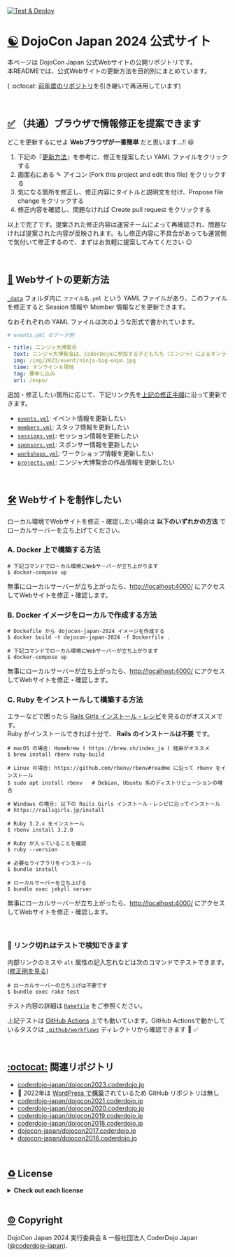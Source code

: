[![Test & Deploy](https://github.com/coderdojo-japan/dojocon2024.coderdojo.jp/workflows/Test%20&%20Deploy/badge.svg)](https://github.com/coderdojo-japan/dojocon2024.coderdojo.jp/actions?query=workflow%3A%22Test+%26+Deploy%22)

# [:yin_yang:](#readme) DojoCon Japan 2024 公式サイト

本ページは DojoCon Japan 公式Webサイトの公開リポジトリです。   
本READMEでは、公式Webサイトの更新方法を目的別にまとめています。   

( :octocat: [前年度のリポジトリ](#references)を引き継いで再活用しています)

<br>

<div id='how-to'></div>

## [:white_check_mark:](#how-to) （共通）ブラウザで情報修正を提案できます

どこを更新するにせよ **Webブラウザが一番簡単** だと思います...!! 😆

1. 下記の『[更新方法](#memo-webサイトの更新方法)』を参考に、修正を提案したい YAML ファイルをクリックする
2. 画面右にある ✎ アイコン (Fork this project and edit this file) をクリックする
3. 気になる箇所を修正し、修正内容にタイトルと説明文を付け、Propose file change をクリックする
4. 修正内容を確認し、問題なければ Create pull request をクリックする

以上で完了です。提案された修正内容は運営チームによって再確認され、問題なければ提案された内容が反映されます。もし修正内容に不具合があっても運営側で気付いて修正するので、まずはお気軽に提案してみてください :wink:

<br>

<div id='how-to-develop'></div>

## [:memo:](#how-to-update) Webサイトの更新方法

[`_data`](https://github.com/coderdojo-japan/dojocon2024.coderdojo.jp/tree/main/_data) フォルダ内に `ファイル名.yml` という YAML ファイルがあり、このファイルを修正すると Session 情報や Member 情報などを更新できます。

なおそれぞれの YAML ファイルは次のような形式で書かれています。

```yml
# events.yml のデータ例

- title: ニンジャ大博覧会
  text: ニンジャ大博覧会は、CoderDojoに参加する子どもたち（ニンジャ）によるオンラインと現地の2箇所で開催する作品展示会です。プログラミング作品はもちろん、マインクラフト作品もOK。ぜひみんなの作品を見せてください、楽しみにまってます！
  img: /img/2023/event/ninja-big-expo.jpg
  time: オンライン＆現地
  tag: 要申し込み
  url: /expo/
```

追加・修正したい箇所に応じて、下記リンク先を[上記の修正手順](#white_check_mark-共通ブラウザで情報修正を提案できます)に沿って更新できます。

- [`events.yml`](https://github.com/coderdojo-japan/dojocon2024.coderdojo.jp/blob/main/_data/events.yml): イベント情報を更新したい
- [`members.yml`](https://github.com/coderdojo-japan/dojocon2024.coderdojo.jp/blob/main/_data/members.yml): スタッフ情報を更新したい
- [`sessions.yml`](https://github.com/coderdojo-japan/dojocon2024.coderdojo.jp/blob/main/_data/sessions.yml): セッション情報を更新したい
- [`sponsors.yml`](https://github.com/coderdojo-japan/dojocon2024.coderdojo.jp/tree/main/_data/sponsors.yml): スポンサー情報を更新したい
- [`workshops.yml`](https://github.com/coderdojo-japan/dojocon2024.coderdojo.jp/blob/main/_data/workshops.yml): ワークショップ情報を更新したい
- [`projects.yml`](https://github.com/coderdojo-japan/dojocon2024.coderdojo.jp/blob/main/_data/projects.yml): ニンジャ大博覧会の作品情報を更新したい

<br>

<div id='how-to-develop'></div>

## [:hammer_and_wrench:](#how-to-develop) Webサイトを制作したい

ローカル環境でWebサイトを修正・確認したい場合は **以下のいずれかの方法** でローカルサーバーを立ち上げてください。

### A. Docker 上で構築する方法

```shell
# 下記コマンドでローカル環境にWebサーバーが立ち上がります
$ docker-compose up
```

無事にローカルサーバーが立ち上がったら、[http://localhost:4000/](http://localhost:4000/) にアクセスしてWebサイトを修正・確認します。

### B. Docker イメージをローカルで作成する方法

```shell
# Dockefile から dojocon-japan-2024 イメージを作成する
$ docker build -t dojocon-japan-2024 -f Dockerfile .

# 下記コマンドでローカル環境にWebサーバーが立ち上がります
$ docker-compose up
```

無事にローカルサーバーが立ち上がったら、[http://localhost:4000/](http://localhost:4000/) にアクセスしてWebサイトを修正・確認します。

### C. Ruby をインストールして構築する方法

エラーなどで困ったら [Rails Girls インストール・レシピ](https://railsgirls.jp/install)を見るのがオススメです。  
Ruby がインストールできれば十分で、 **Rails のインストールは不要** です。

```shell
# macOS の場合: Homebrew ( https://brew.sh/index_ja ) 経由がオススメ
$ brew install rbenv ruby-build

# Linux の場合: https://github.com/rbenv/rbenv#readme に沿って rbenv をインストール
$ sudo apt install rbenv   # Debian, Ubuntu 系のディストリビューションの場合

# Windows の場合: 以下の Rails Girls インストール・レシピに沿ってインストール
# https://railsgirls.jp/install 

# Ruby 3.2.x をインストール
$ rbenv install 3.2.0

# Ruby が入っていることを確認
$ ruby --version

# 必要なライブラリをインストール
$ bundle install

# ローカルサーバーを立ち上げる
$ bundle exec jekyll server
```

無事にローカルサーバーが立ち上がったら、[http://localhost:4000/](http://localhost:4000/) にアクセスしてWebサイトを修正・確認します。


<br>


### :robot: リンク切れはテストで検知できます

内部リンクのミスや `alt` 属性の記入忘れなどは次のコマンドでテストできます。([修正例を見る](https://github.com/coderdojo-japan/dojocon2023.coderdojo.jp/pull/105))

```shell
# ローカルサーバーの立ち上げは不要です
$ bundle exec rake test
```

テスト内容の詳細は [`Rakefile`](https://github.com/coderdojo-japan/dojocon2024.coderdojo.jp/blob/main/Rakefile) をご参照ください。

上記テストは [GitHub Actions](https://github.com/coderdojo-japan/dojocon2024.coderdojo.jp/actions) 上でも動いています。GitHub Actionsで動かしているタスクは [`.github/workflows`](https://github.com/coderdojo-japan/dojocon2024.coderdojo.jp/tree/main/.github/workflows) ディレクトリから確認できます :eyes: :white_check_mark: 

<br>

<div id='references'></div>

## [:octocat:](#references) 関連リポジトリ

- [coderdojo-japan/dojocon2023.coderdojo.jp](https://github.com/coderdojo-japan/dojocon2023.coderdojo.jp)
- :memo: 2022年は [WordPress で構築](https://dojocon2022.coderdojo.jp/)されているため GitHub リポジトリは無し
- [coderdojo-japan/dojocon2021.coderdojo.jp](https://github.com/coderdojo-japan/dojocon2021.coderdojo.jp)
- [coderdojo-japan/dojocon2020.coderdojo.jp](https://github.com/coderdojo-japan/dojocon2020.coderdojo.jp)
- [coderdojo-japan/dojocon2019.coderdojo.jp](https://github.com/coderdojo-japan/dojocon2019.coderdojo.jp)
- [coderdojo-japan/dojocon2018.coderdojo.jp](https://github.com/coderdojo-japan/dojocon2018.coderdojo.jp)
- [dojocon-japan/dojocon2017.coderdojo.jp](https://github.com/dojocon-japan/dojocon2017.coderdojo.jp)
- [dojocon-japan/dojocon2016.coderdojo.jp](https://github.com/dojocon-japan/dojocon2016.coderdojo.jp)

<br>

<div id='license'></div>

## [♻️](#license) License

<details>
  <summary><strong>Check out each license</strong></summary>

This web application is developed with many other brilliant works!   
Check out the followings if you are interested in. :wink:

<h3>📝️ Texts, Logos, and Photos</h3>

The texts and images, such as descriptions and thumbnails, company logos and staff photos, are owned by its content holder. Contact its owner, like the maintainer of linked external website or social account, before using them. 🔐

<h3>💎 Libraries and Codes</h3>

The libraries like [RubyGems](https://rubygems.org/) used in this website have their own licenses. Say, this website uses [Jekyll](https://jekyllrb.com/), created by [The Jekyll Team](https://jekyllrb.com/team/) licensed under [The MIT License](https://github.com/jekyll/jekyll/blob/master/LICENSE). Thanks for their great works to make this website published! 💖

The source codes, such as HTML/CSS/JavaScript and Ruby codes not declared before, are published under [The MIT License](https://github.com/coderdojo-japan/dojocon2023.coderdojo.jp/blob/main/LICENSE.md). Feel free to refer, copy, or share them. And contact us if you find something unclear.

<hr>
         
<a href='https://github.com/coderdojo-japan/dojocon2024.coderdojo.jp/blob/main/LICENSE.md'>The MIT License</a>

Permission is hereby granted, free of charge, to any person obtaining a copy of this software and associated documentation files (the "Software"), to deal in the Software without restriction, including without limitation the rights to use, copy, modify, merge, publish, distribute, sublicense, and/or sell copies of the Software, and to permit persons to whom the Software is furnished to do so, subject to the following conditions:

The above copyright notice and this permission notice shall be included in all copies or substantial portions of the Software.

THE SOFTWARE IS PROVIDED "AS IS", WITHOUT WARRANTY OF ANY KIND, EXPRESS OR IMPLIED, INCLUDING BUT NOT LIMITED TO THE WARRANTIES OF MERCHANTABILITY, FITNESS FOR A PARTICULAR PURPOSE AND NONINFRINGEMENT. IN NO EVENT SHALL THE AUTHORS OR COPYRIGHT HOLDERS BE LIABLE FOR ANY CLAIM, DAMAGES OR OTHER LIABILITY, WHETHER IN AN ACTION OF CONTRACT, TORT OR OTHERWISE, ARISING FROM, OUT OF OR IN CONNECTION WITH THE SOFTWARE OR THE USE OR OTHER DEALINGS IN THE SOFTWARE.

</details>

<br>

<div id='copyright'></div>

## [©](#copyright) Copyright

DojoCon Japan 2024 実行委員会 & 一般社団法人 CoderDojo Japan ([@coderdojo-japan](https://github.com/coderdojo-japan)).
